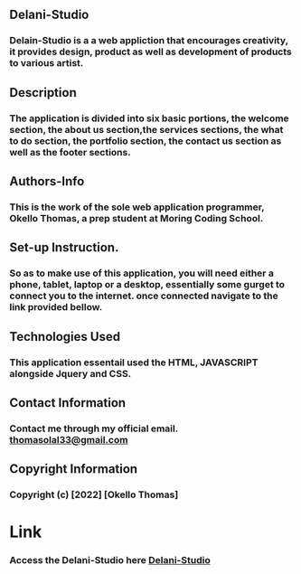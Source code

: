 ## Delani-Studio 
### Delain-Studio is a a web appliction that encourages creativity, it provides design, product as well as development of products to various artist. 

## Description
### The application is divided into six basic portions, the welcome section, the about us section,the services sections, the what to do section, the portfolio section, the contact us section as well as the footer sections.  

## Authors-Info
### This is the work of the sole web application programmer, Okello Thomas, a prep student at Moring Coding School.

## Set-up Instruction.
### So as to make use of this application, you will need either a phone, tablet, laptop or a desktop, essentially some gurget to connect you to the internet. once connected navigate to the link provided bellow. 


## Technologies Used
### This application essentail used the HTML, JAVASCRIPT alongside Jquery and CSS.

## Contact Information
### Contact me through my official email. thomasolal33@gmail.com


## Copyright Information
### Copyright (c) [2022] [Okello Thomas]

# Link
### Access the Delani-Studio here [Delani-Studio](https://okellothomas.github.io/Delani-Studio/)

